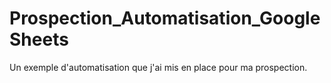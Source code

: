 # Prospection_Automatisation_GoogleSheets
Un exemple d'automatisation que j'ai mis en place pour ma prospection.
